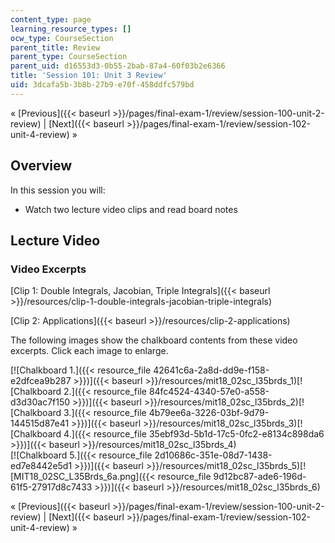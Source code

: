 ```yaml
---
content_type: page
learning_resource_types: []
ocw_type: CourseSection
parent_title: Review
parent_type: CourseSection
parent_uid: d16553d3-0b55-2bab-87a4-60f03b2e6366
title: 'Session 101: Unit 3 Review'
uid: 3dcafa5b-3b8b-27b9-e70f-458ddfc579bd
---
```


« [Previous]({{< baseurl >}}/pages/final-exam-1/review/session-100-unit-2-review) | [Next]({{< baseurl >}}/pages/final-exam-1/review/session-102-unit-4-review) »

Overview
--------

In this session you will:

*   Watch two lecture video clips and read board notes

Lecture Video
-------------

### Video Excerpts

[Clip 1: Double Integrals, Jacobian, Triple Integrals]({{< baseurl >}}/resources/clip-1-double-integrals-jacobian-triple-integrals)

[Clip 2: Applications]({{< baseurl >}}/resources/clip-2-applications)

The following images show the chalkboard contents from these video excerpts. Click each image to enlarge.

[![Chalkboard 1.]({{< resource_file 42641c6a-2a8d-dd9e-f158-e2dfcea9b287 >}})]({{< baseurl >}}/resources/mit18_02sc_l35brds_1)[![Chalkboard 2.]({{< resource_file 84fc4524-4340-57e0-a558-d3d30ac7f150 >}})]({{< baseurl >}}/resources/mit18_02sc_l35brds_2)[![Chalkboard 3.]({{< resource_file 4b79ee6a-3226-03bf-9d79-144515d87e41 >}})]({{< baseurl >}}/resources/mit18_02sc_l35brds_3)[![Chalkboard 4.]({{< resource_file 35ebf93d-5b1d-17c5-0fc2-e8134c898da6 >}})]({{< baseurl >}}/resources/mit18_02sc_l35brds_4)  
[![Chalkboard 5.]({{< resource_file 2d10686c-351e-08d7-1438-ed7e8442e5d1 >}})]({{< baseurl >}}/resources/mit18_02sc_l35brds_5)[![MIT18_02SC_L35Brds_6a.png]({{< resource_file 9d12bc87-ade6-196d-61f5-27917d8c7433 >}})]({{< baseurl >}}/resources/mit18_02sc_l35brds_6)

« [Previous]({{< baseurl >}}/pages/final-exam-1/review/session-100-unit-2-review) | [Next]({{< baseurl >}}/pages/final-exam-1/review/session-102-unit-4-review) »